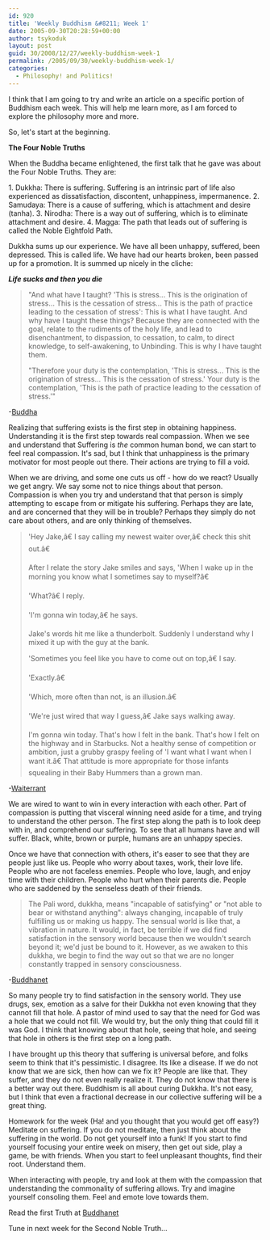 ```yaml
---
id: 920
title: 'Weekly Buddhism &#8211; Week 1'
date: 2005-09-30T20:28:59+00:00
author: tsykoduk
layout: post
guid: 30/2008/12/27/weekly-buddhism-week-1
permalink: /2005/09/30/weekly-buddhism-week-1/
categories:
  - Philosophy! and Politics!
---
```

<p>I think that I am going to try and write an article on a specific portion of Buddhism each week. This will help me learn more, as I am forced to explore the philosophy more and more.</p>


<p>So, let's start at the beginning.</p>


<p><strong>The Four Noble Truths</strong></p>


<p>When the Buddha became enlightened, the first talk that he gave was about the Four Noble Truths. They are:</p>


<p>1. Dukkha: There is suffering. Suffering is an intrinsic part of life also experienced as dissatisfaction, discontent, unhappiness, impermanence.
2. Samudaya: There is a cause of suffering, which is attachment and desire (tanha).
3. Nirodha: There is a way out of suffering, which is to eliminate attachment and desire.
4. Magga: The path that leads out of suffering is called the Noble Eightfold Path.</p>


<p>Dukkha sums up our experience.  We have all been unhappy, suffered, been depressed. This is called life. We have had our hearts broken, been passed up for a promotion.  It is summed up nicely in the cliche:</p>


<p><em><strong>Life sucks and then you die</strong></em></p>


<blockquote>"And what have I taught? 'This is stress... This is the origination of stress... This is the cessation of stress... This is the path of practice leading to the cessation of stress': This is what I have taught. And why have I taught these things? Because they are connected with the goal, relate to the rudiments of the holy life, and lead to disenchantment, to dispassion, to cessation, to calm, to direct knowledge, to self-awakening, to Unbinding. This is why I have taught them.

<p>"Therefore your duty is the contemplation, 'This is stress... This is the origination of stress... This is the cessation of stress.' Your duty is the contemplation, 'This is the path of practice leading to the cessation of stress.'"</blockquote></p>


<p>-<a href="http://www.accesstoinsight.org/canon/sutta/samyutta/sn56-031.html">Buddha</a></p>


<p>Realizing that suffering exists is the first step in obtaining happiness. Understanding it is the first step towards real compassion. When we see and understand that Suffering is <em>the</em> common human bond, we can start to feel real compassion. It's sad, but I think that unhappiness is the primary motivator for most people out there. Their actions are trying to fill a void.</p>


<p>When we are driving, and some one cuts us off - how do we react? Usually we get angry. We say some not to nice things about that person. Compassion is when you try and understand that that person is simply attempting to escape from or mitigate his suffering. Perhaps they are late, and are concerned that they will be in trouble? Perhaps they simply do not care about others, and are only thinking of themselves.</p>


<blockquote>'Hey Jake,â€ I say calling my newest waiter over,â€ check this shit out.â€

<p>After I relate the story Jake smiles and says, 'When I wake up in the morning you know what I sometimes say to myself?â€</p>


<p>'What?â€ I reply.</p>


<p>'I'm gonna win today,â€ he says.</p>


<p>Jake's words hit me like a thunderbolt. Suddenly I understand why I mixed it up with the guy at the bank.</p>


<p>'Sometimes you feel like you have to come out on top,â€ I say.</p>


<p>'Exactly.â€</p>


<p>'Which, more often than not, is an illusion.â€</p>


<p>'We're just wired that way I guess,â€ Jake says walking away.</p>


<p>I'm gonna win today. That's how I felt in the bank. That's how I felt on the highway and in Starbucks. Not a healthy sense of competition or ambition, just a grubby graspy feeling of 'I want what I want when I want it.â€ That attitude is more appropriate for those infants squealing in their Baby Hummers than a grown man.</blockquote></p>


<p>-<a href="http://waiterrant.net/?p=207">Waiterrant</a></p>


<p>We are wired to want to win in every interaction with each other. Part of compassion is putting that visceral winning need aside for a time, and trying to understand the other person. The first step along the path is to look deep with in, and comprehend our suffering. To see that all humans have and will suffer. Black, white, brown or purple, humans are an unhappy species.</p>


<p>Once we have that connection with others, it's easer to see that they are people just like us. People who worry about taxes, work, their love life. People who are not faceless enemies. People who love, laugh, and enjoy time with their children. People who hurt when their parents die. People who are saddened by the senseless death of their friends.</p>


<blockquote>The Pali word, dukkha, means "incapable of satisfying" or "not able to bear or withstand anything": always changing, incapable of truly fulfilling us or making us happy. The sensual world is like that, a vibration in nature. It would, in fact, be terrible if we did find satisfaction in the sensory world because then we wouldn't search beyond it; we'd just be bound to it. However, as we awaken to this dukkha, we begin to find the way out so that we are no longer constantly trapped in sensory consciousness.</blockquote>

<p>-<a href="http://www.buddhanet.net/4noble.htm">Buddhanet</a></p>


<p>So many people try to find satisfaction in the sensory world. They use drugs, sex, emotion as a salve for their Dukkha not even knowing that they cannot fill that hole. A pastor of mind used to say that the need for God was a hole that we could not fill. We would try, but the only thing that could fill it was God. I think that knowing about that hole, seeing that hole, and seeing that hole in others is the first step on a long path.</p>


<p>I have brought up this theory that suffering is universal before, and folks seem to think that it's pessimistic. I disagree. Its like a disease. If we do not know that we are sick, then how can we fix it? People are like that. They suffer, and they do not even really realize it. They do not know that there is a better way out there. Buddhism is all about curing Dukkha. It's not easy, but I think that even a fractional decrease in our collective suffering will be a great thing.</p>


<p>Homework for the week (Ha! and you thought that you would get off easy?) Meditate on suffering. If you do not meditate, then just think about the suffering in the world. Do not get yourself into a funk! If you start to find yourself focusing your entire week on misery, then get out side, play a game, be with friends. When you start to feel unpleasant thoughts, find their root. Understand them.</p>


<p>When interacting with people, try and look at them with the compassion that understanding the commonality of suffering allows. Try and imagine yourself consoling them. Feel and emote love towards them.</p>


<p>Read the first Truth at <a href="http://www.buddhanet.net/4noble.htm">Buddhanet</a></p>


<p>Tune in next week for the Second Noble Truth...</p>